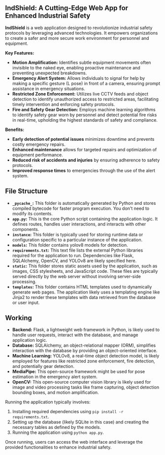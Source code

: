 ## IndShield: A Cutting-Edge Web App for Enhanced Industrial Safety

**IndShield** is a web application designed to revolutionize industrial safety protocols by leveraging advanced technologies. It empowers organizations to create a safer and more secure work environment for personnel and equipment.



**Key Features:**

* **Motion Amplification:** Identifies subtle equipment movements often invisible to the naked eye, enabling proactive maintenance and preventing unexpected breakdowns.
* **Emergency Alert System:** Allows individuals to signal for help by making a specific gesture (L pose) in front of a camera, ensuring prompt assistance in emergency situations.
* **Restricted Zone Enforcement:** Utilizes live CCTV feeds and object detection to identify unauthorized access to restricted areas, facilitating timely intervention and enforcing safety protocols.
* **Fire and Safety Gear Detection:** Employs machine learning algorithms to identify safety gear worn by personnel and detect potential fire risks in real-time, upholding the highest standards of safety and compliance.

**Benefits:**

* **Early detection of potential issues** minimizes downtime and prevents costly emergency repairs.
* **Enhanced maintenance** allows for targeted repairs and optimization of equipment performance.
* **Reduced risk of accidents and injuries** by ensuring adherence to safety protocols.
* **Improved response times** to emergencies through the use of the alert system.

## File Structure

* **`_pycache_`:** This folder is automatically generated by Python and stores compiled bytecode for faster program execution. You don't need to modify its contents. 
* **`app.py`:** This is the core Python script containing the application logic. It defines routes, handles user interactions, and interacts with other components.
* **`instance`:** This folder is typically used for storing runtime data or configuration specific to a particular instance of the application. 
* **`models`:** This folder contains yolov8 models for detection.
* **`requirements.txt`:** This text file lists the external Python libraries required for the application to run. Dependencies like Flask, SQLAlchemy, OpenCV, and YOLOv8 are likely specified here. 
* **`static`:** This folder stores static assets used by the application, such as images, CSS stylesheets, and JavaScript code. These files are typically served directly by the web server without involving server-side processing.
* **`templates`:** This folder contains HTML templates used to dynamically generate web pages. The application likely uses a templating engine like Jinja2 to render these templates with data retrieved from the database or user input.

## Working

* **Backend:** Flask, a lightweight web framework in Python, is likely used to handle user requests, interact with the database, and manage application logic.
* **Database:** SQLAlchemy, an object-relational mapper (ORM), simplifies interaction with the database by providing an object-oriented interface.
* **Machine Learning:** YOLOv8, a real-time object detection model, is likely employed for features like restricted zone enforcement, fire detection, and potentially gear detection.
* **MediaPipe:** This open-source framework might be used for pose estimation in the emergency alert system.
* **OpenCV:** This open-source computer vision library is likely used for image and video processing tasks like frame capturing, object detection bounding boxes, and motion amplification.

Running the application typically involves:

1. Installing required dependencies using `pip install -r requirements.txt`.
2. Setting up the database (likely SQLite in this case) and creating the necessary tables as defined by the models.
3. Running the application using `python app.py`.

Once running, users can access the web interface and leverage the provided functionalities to enhance industrial safety.
